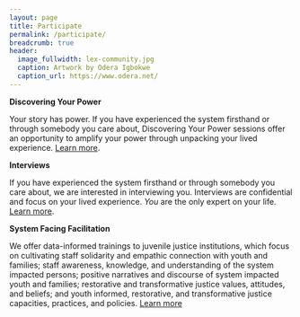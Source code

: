 ```yaml
---
layout: page
title: Participate
permalink: /participate/
breadcrumb: true
header:
  image_fullwidth: lex-community.jpg
  caption: Artwork by Odera Igbokwe
  caption_url: https://www.odera.net/
---
```


**Discovering Your Power**

Your story has power. If you have experienced the system firsthand or through somebody you care about, Discovering Your Power sessions offer an opportunity to amplify your power through unpacking your lived experience. [Learn more](/about/dyp/).

**Interviews**

If you have experienced the system firsthand or through somebody you care about, we are interested in interviewing you. Interviews are confidential and focus on your lived experience. *You* are the only expert on your life. [Learn more](/about/interviews/).

**System Facing Facilitation**

We offer data-informed trainings to juvenile justice institutions, which focus on cultivating staff solidarity and empathic connection with youth and families; staff awareness, knowledge, and understanding of the system impacted persons; positive narratives and discourse of system impacted youth and families; restorative and transformative justice values, attitudes, and beliefs; and 
youth informed, restorative, and transformative justice capacities, practices, and policies. [Learn more](/about/facilitation/)
